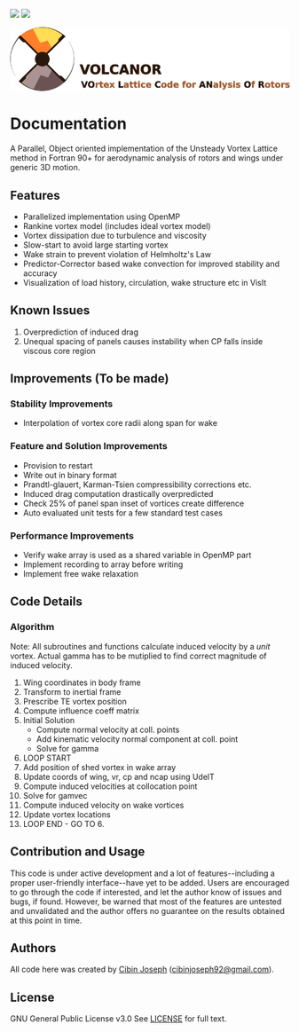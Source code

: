 [![](https://img.shields.io/badge/status-under%20development-green.svg)]()  [![](https://img.shields.io/badge/Last%20Updated-May%202018-green.svg)]()  

![VOLCANOR](src_README/VOLCANOR.png)

# Documentation
A Parallel, Object oriented implementation of the Unsteady Vortex Lattice method in Fortran 90+ for aerodynamic analysis of rotors and wings under generic 3D motion.

## Features
- Parallelized implementation using OpenMP
- Rankine vortex model (includes ideal vortex model)
- Vortex dissipation due to turbulence and viscosity
- Slow-start to avoid large starting vortex
- Wake strain to prevent violation of Helmholtz's Law
- Predictor-Corrector based wake convection for improved stability and accuracy
- Visualization of load history, circulation, wake structure etc in VisIt

## Known Issues
1. Overprediction of induced drag
2. Unequal spacing of panels causes instability when CP falls inside viscous core region

## Improvements (To be made)
### Stability Improvements
- Interpolation of vortex core radii along span for wake

### Feature and Solution Improvements
- Provision to restart
- Write out in binary format
- Prandtl-glauert, Karman-Tsien compressibility corrections etc.
- Induced drag computation drastically overpredicted
- Check 25% of panel span inset of vortices create difference
- Auto evaluated unit tests for a few standard test cases

### Performance Improvements
- Verify wake array is used as a shared variable in OpenMP part
- Implement recording to array before writing
- Implement free wake relaxation

## Code Details 
### Algorithm
Note: All subroutines and functions calculate induced velocity by a *unit* vortex. Actual gamma has to be mutiplied to find correct magnitude of induced velocity.
1. Wing coordinates in body frame
2. Transform to inertial frame
3. Prescribe TE vortex position
4. Compute influence coeff matrix
5. Initial Solution
   * Compute normal velocity at coll. points
   * Add kinematic velocity normal component at coll. point
   * Solve for gamma
6. LOOP START
7. Add position of shed vortex in wake array
8. Update coords of wing, vr, cp and ncap using UdelT
9. Compute induced velocities at collocation point
10. Solve for gamvec
11. Compute induced velocity on wake vortices
12. Update vortex locations
13. LOOP END - GO TO 6.

## Contribution and Usage
This code is under active development and a lot of features--including a proper user-friendly interface--have yet to be added. Users are encouraged to go through the code if interested, and let the author know of issues and bugs, if found. However, be warned that most of the features are untested and unvalidated and the author offers no guarantee on the results obtained at this point in time.

## Authors
All code here was created by [Cibin Joseph](https://github.com/cibinjoseph) (cibinjoseph92@gmail.com).

## License
GNU General Public License v3.0
See [LICENSE](LICENSE) for full text.
